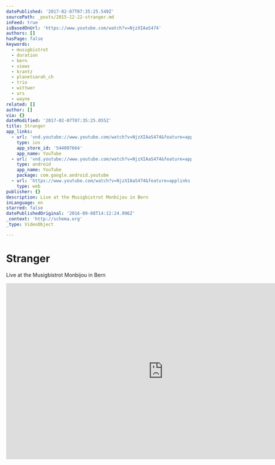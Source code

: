 ```yaml
---
datePublished: '2017-02-07T07:35:25.549Z'
sourcePath: _posts/2015-12-22-stranger.md
inFeed: true
isBasedOnUrl: 'https://www.youtube.com/watch?v=NjzXIAaS474'
authors: []
hasPage: false
keywords:
  - musigbistrot
  - duration
  - bern
  - views
  - krantz
  - planetsarah_ch
  - trio
  - wittwer
  - urs
  - wayne
related: []
author: []
via: {}
dateModified: '2017-02-07T07:35:25.055Z'
title: Stranger
app_links:
  - url: 'vnd.youtube://www.youtube.com/watch?v=NjzXIAaS474&feature=applinks'
    type: ios
    app_store_id: '544007664'
    app_name: YouTube
  - url: 'vnd.youtube://www.youtube.com/watch?v=NjzXIAaS474&feature=applinks'
    type: android
    app_name: YouTube
    package: com.google.android.youtube
  - url: 'https://www.youtube.com/watch?v=NjzXIAaS474&feature=applinks'
    type: web
publisher: {}
description: Live at the Musigbistrot Monbijou in Bern
inLanguage: en
starred: false
datePublishedOriginal: '2016-09-08T14:12:24.996Z'
_context: 'http://schema.org'
_type: VideoObject

---
```

# Stranger

Live at the Musigbistrot Monbijou in Bern

<iframe src="https://cdn.embedly.com/widgets/media.html?src=https%3A%2F%2Fwww.youtube.com%2Fembed%2FNjzXIAaS474%3Ffeature%3Doembed&amp;url=https%3A%2F%2Fwww.youtube.com%2Fwatch%3Fv%3DNjzXIAaS474&amp;image=https%3A%2F%2Fi.ytimg.com%2Fvi%2FNjzXIAaS474%2Fhqdefault.jpg&amp;key=b7d04c9b404c499eba89ee7072e1c4f7&amp;type=text%2Fhtml&amp;schema=youtube" width="854" height="480" scrolling="no" frameborder="0" allowfullscreen="allowfullscreen" style=""></iframe>